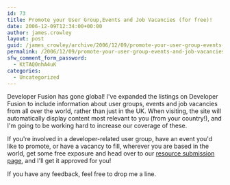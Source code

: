 ```yaml
---
id: 73
title: Promote your User Group,Events and Job Vacancies (for free)!
date: 2006-12-09T12:34:00+00:00
author: james.crowley
layout: post
guid: /james_crowley/archive/2006/12/09/promote-your-user-group-events-and-job-vacancies-for-free.aspx
permalink: /2006/12/09/promote-your-user-group-events-and-job-vacancies-for-free/
sfw_comment_form_password:
  - KtTAQ0nhA4uK
categories:
  - Uncategorized
---
```

Developer Fusion has gone global! I've expanded the listings on Developer Fusion to include information about user groups, events and job vacancies from all over the world, rather than just in the UK. When visiting, the site will automatically display content most relevant to you (from your country!), and I'm going to be working hard to increase our coverage of these.

If you're involved in a developer-related user group, have an event you'd like to promote, or have a vacancy to fill, wherever you are based in the world,&nbsp;get some free exposure and head over to our [resource submission page](http://www.developerfusion.co.uk/members/submit.aspx), and I'll get it approved for you!

If you have any feedback, feel free to drop me a line.
